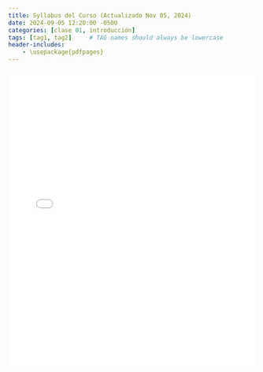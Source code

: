 ```yaml
---
title: Syllabus del Curso (Actualizado Nov 05, 2024)
date: 2024-09-05 12:20:00 -0500
categories: [clase 01, introducción]
tags: [tag1, tag2]     # TAG names should always be lowercase
header-includes:
    - \usepackage{pdfpages}
---
```


<iframe src="/assets/pdfs/syllabus.pdf" width="100%" height="600px" style="border:none;"></iframe>